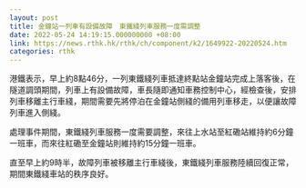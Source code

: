 ```yaml
---
layout: post
title: 金鐘站一列車有設備故障　東鐵綫列車服務一度需調整
date: 2022-05-24 14:19:15.000000000 +08:00
link: https://news.rthk.hk/rthk/ch/component/k2/1649922-20220524.htm
categories: rthk
---
```


港鐵表示，早上約8點46分，一列東鐵綫列車抵達終點站金鐘站完成上落客後，在隧道調頭期間，列車上有設備故障，車長隨即通知車務控制中心，經檢查後，安排列車移離主行車綫，期間需要先將停泊在金鐘站側綫的備用列車移走，以便讓故障列車進入側綫。

處理事件期間，東鐵綫列車服務一度需要調整，來往上水站至紅磡站維持約6分鐘一班車，而來往紅磡至金鐘站則維持約15分鐘一班車。 

直至早上約9時半，故障列車被移離主行車綫後，東鐵綫列車服務陸續回復正常，期間東鐵綫車站的秩序良好。
